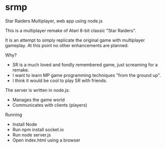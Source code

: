 srmp
====

Star Raiders Multiplayer, web app using node.js

This is a multiplayer remake of Atari 8-bit classic "Star Raiders".

It is an attempt to simply replicate the original game with multiplayer gameplay.
At this point no other enhancements are planned.

Why?
  - SR is a much loved and fondly remembered game, just screaming for a remake.
  - I want to learn MP game programming techniques "from the ground up".
  - I think it would be cool to play SR with friends.

The server is written in node.js:
  - Manages the game world
  - Communicates with clients (players)

Running
  - Install Node
  - Run npm install socket.io
  - Run node server.js
  - Open index.html using a browser
